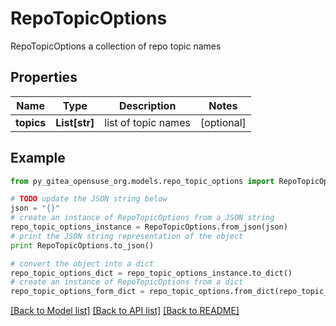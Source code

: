 # RepoTopicOptions

RepoTopicOptions a collection of repo topic names

## Properties

Name | Type | Description | Notes
------------ | ------------- | ------------- | -------------
**topics** | **List[str]** | list of topic names | [optional] 

## Example

```python
from py_gitea_opensuse_org.models.repo_topic_options import RepoTopicOptions

# TODO update the JSON string below
json = "{}"
# create an instance of RepoTopicOptions from a JSON string
repo_topic_options_instance = RepoTopicOptions.from_json(json)
# print the JSON string representation of the object
print RepoTopicOptions.to_json()

# convert the object into a dict
repo_topic_options_dict = repo_topic_options_instance.to_dict()
# create an instance of RepoTopicOptions from a dict
repo_topic_options_form_dict = repo_topic_options.from_dict(repo_topic_options_dict)
```
[[Back to Model list]](../README.md#documentation-for-models) [[Back to API list]](../README.md#documentation-for-api-endpoints) [[Back to README]](../README.md)


